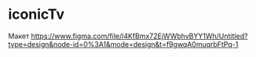 # iconicTv

Макет https://www.figma.com/file/l4KfBmx72EjWWbhvBYY1Wh/Untitled?type=design&node-id=0%3A1&mode=design&t=f9gwqA0muqrbFtPq-1
